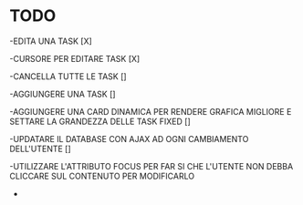 # TODO

-EDITA UNA TASK [X]

-CURSORE PER EDITARE TASK [X]

-CANCELLA TUTTE LE TASK []

-AGGIUNGERE UNA TASK []

-AGGIUNGERE UNA CARD DINAMICA PER RENDERE GRAFICA MIGLIORE E SETTARE LA GRANDEZZA DELLE TASK FIXED []

-UPDATARE IL DATABASE CON AJAX AD OGNI CAMBIAMENTO DELL'UTENTE []

-UTILIZZARE L'ATTRIBUTO FOCUS PER FAR SI CHE L'UTENTE NON DEBBA CLICCARE SUL CONTENUTO PER MODIFICARLO

-